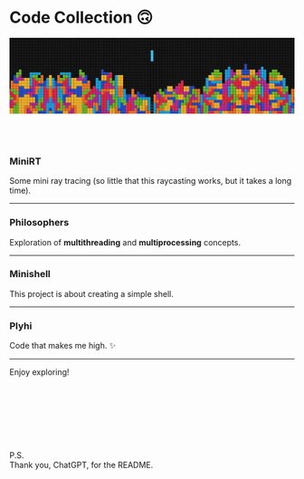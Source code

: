 # **Code Collection** 🙃

![Beautiful header image][HeaderImg]

<br>
<br>

### **MiniRT**
Some mini ray tracing (so little that this raycasting works, but it takes a long time).

---

### **Philosophers**
Exploration of **multithreading** and **multiprocessing** concepts.

---

### **Minishell**
This project is about creating a simple shell.

---

### **Plyhi**
Code that makes me high. ✨

---

Enjoy exploring!

<br>
<br>
<br>
<br>
<br>
<br>

P.S.  
Thank you, ChatGPT, for the README.

[HeaderImg]: ~for_readme/header.jpg
